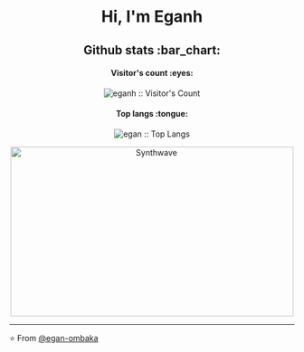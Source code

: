 <h1 align="center">Hi, I'm Eganh</h1>

<h2 align="center">Github stats :bar_chart:</h2>

<h4 align="center">Visitor's count :eyes:</h4>

<p align="center"><img src="https://profile-counter.glitch.me/{egan-ombaka}/count.svg" alt="eganh :: Visitor's Count" /></p>

<h4 align="center">Top langs :tongue:</h4>

<p align="center"><img src="https://github-readme-stats.vercel.app/api/top-langs/?username=egan-ombaka&langs_count=10&theme=tokyonight&layout=compact" alt="egan :: Top Langs" /></p>

<p align="center"><img src="https://thumbs.gfycat.com/GoodnaturedFondGaur-size_restricted.gif" alt="Synthwave" height="300" width="500"></p>


---

⭐️ From [@egan-ombaka](https://github.com/egan-ombaka)
